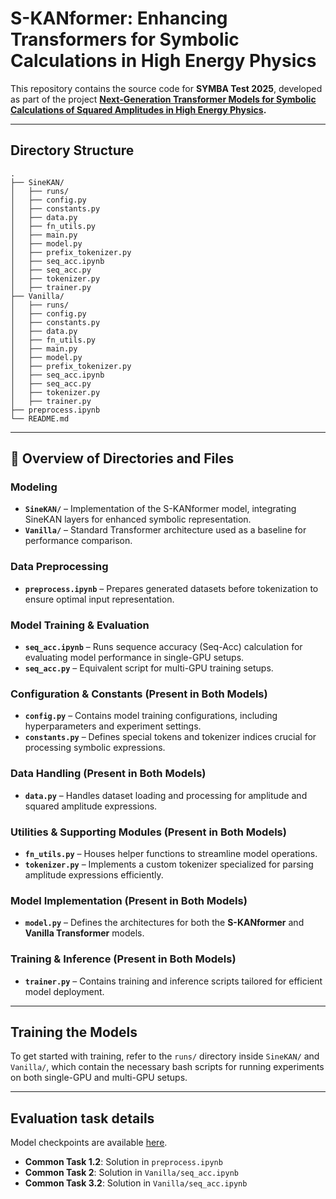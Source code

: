 # S-KANformer: Enhancing Transformers for Symbolic Calculations in High Energy Physics

This repository contains the source code for **SYMBA Test 2025**, developed as part of the project **[Next-Generation Transformer Models for Symbolic Calculations of Squared Amplitudes in High Energy Physics](https://ml4sci.org/gsoc/2025/proposal_SYMBA1.html).**

---
## Directory Structure

```
.
├── SineKAN/
│   ├── runs/
│   ├── config.py
│   ├── constants.py
│   ├── data.py
│   ├── fn_utils.py
│   ├── main.py
│   ├── model.py
│   ├── prefix_tokenizer.py
│   ├── seq_acc.ipynb
│   ├── seq_acc.py
│   ├── tokenizer.py
│   ├── trainer.py
├── Vanilla/
│   ├── runs/
│   ├── config.py
│   ├── constants.py
│   ├── data.py
│   ├── fn_utils.py
│   ├── main.py
│   ├── model.py
│   ├── prefix_tokenizer.py
│   ├── seq_acc.ipynb
│   ├── seq_acc.py
│   ├── tokenizer.py
│   ├── trainer.py
├── preprocess.ipynb
└── README.md
```

---
## 📌 Overview of Directories and Files

### **Modeling**
- **`SineKAN/`** – Implementation of the S-KANformer model, integrating SineKAN layers for enhanced symbolic representation.
- **`Vanilla/`** – Standard Transformer architecture used as a baseline for performance comparison.

### **Data Preprocessing**
- **`preprocess.ipynb`** – Prepares generated datasets before tokenization to ensure optimal input representation.

### **Model Training & Evaluation**
- **`seq_acc.ipynb`** – Runs sequence accuracy (Seq-Acc) calculation for evaluating model performance in single-GPU setups.
- **`seq_acc.py`** – Equivalent script for multi-GPU training setups.

### **Configuration & Constants (Present in Both Models)**
- **`config.py`** – Contains model training configurations, including hyperparameters and experiment settings.
- **`constants.py`** – Defines special tokens and tokenizer indices crucial for processing symbolic expressions.

### **Data Handling (Present in Both Models)**
- **`data.py`** – Handles dataset loading and processing for amplitude and squared amplitude expressions.

### **Utilities & Supporting Modules (Present in Both Models)**
- **`fn_utils.py`** – Houses helper functions to streamline model operations.
- **`tokenizer.py`** – Implements a custom tokenizer specialized for parsing amplitude expressions efficiently.

### **Model Implementation (Present in Both Models)**
- **`model.py`** – Defines the architectures for both the **S-KANformer** and **Vanilla Transformer** models.

### **Training & Inference (Present in Both Models)**
- **`trainer.py`** – Contains training and inference scripts tailored for efficient model deployment.

---
## Training the Models

To get started with training, refer to the `runs/` directory inside `SineKAN/` and `Vanilla/`, which contain the necessary bash scripts for running experiments on both single-GPU and multi-GPU setups.

---

## Evaluation task details
Model checkpoints are available [here](https://www.kaggle.com/datasets/riteshbhalerao/symba-test-2025-ckps).  

- **Common Task 1.2**: Solution in `preprocess.ipynb`  
- **Common Task 2**: Solution in `Vanilla/seq_acc.ipynb`  
- **Common Task 3.2**: Solution in `Vanilla/seq_acc.ipynb`




